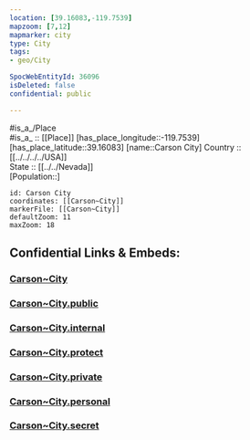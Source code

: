 ```yaml
---
location: [39.16083,-119.7539] 
mapzoom: [7,12] 
mapmarker: city 
type: City
tags:
- geo/City

SpocWebEntityId: 36096
isDeleted: false
confidential: public

---
```


#is_a_/Place  
#is_a_ :: [[Place]] 
[has_place_longitude::-119.7539] 
[has_place_latitude::39.16083] 
[name::Carson City] 
Country :: [[../../../../USA]]  
State :: [[../../Nevada]]  
[Population::] 



```leaflet
id: Carson City
coordinates: [[Carson~City]] 
markerFile: [[Carson~City]] 
defaultZoom: 11 
maxZoom: 18
```


## Confidential Links & Embeds: 

### [Carson~City](/_Standards/Earth/Continent/America~North/USA/USA~Pacific/Nevada/counties~Nevada/Carson_City,County/cities~Carson_City/Carson~City.md) 

### [Carson~City.public](/_public/Earth/Continent/America~North/USA/USA~Pacific/Nevada/counties~Nevada/Carson_City,County/cities~Carson_City/Carson~City.public.md) 

### [Carson~City.internal](/_internal/Earth/Continent/America~North/USA/USA~Pacific/Nevada/counties~Nevada/Carson_City,County/cities~Carson_City/Carson~City.internal.md) 

### [Carson~City.protect](/_protect/Earth/Continent/America~North/USA/USA~Pacific/Nevada/counties~Nevada/Carson_City,County/cities~Carson_City/Carson~City.protect.md) 

### [Carson~City.private](/_private/Earth/Continent/America~North/USA/USA~Pacific/Nevada/counties~Nevada/Carson_City,County/cities~Carson_City/Carson~City.private.md) 

### [Carson~City.personal](/_personal/Earth/Continent/America~North/USA/USA~Pacific/Nevada/counties~Nevada/Carson_City,County/cities~Carson_City/Carson~City.personal.md) 

### [Carson~City.secret](/_secret/Earth/Continent/America~North/USA/USA~Pacific/Nevada/counties~Nevada/Carson_City,County/cities~Carson_City/Carson~City.secret.md)

